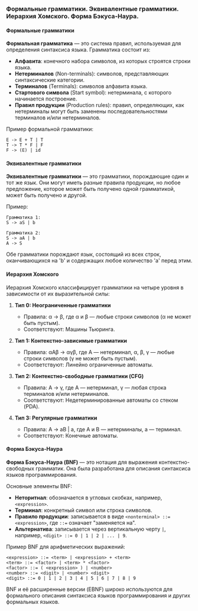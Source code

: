 ### Формальные грамматики. Эквивалентные грамматики. Иерархия Хомского. Форма Бэкуса-Наура.

#### Формальные грамматики

**Формальная грамматика** — это система правил, используемая для определения синтаксиса языка. Грамматика состоит из:

- **Алфавита**: конечного набора символов, из которых строятся строки языка.
- **Нетерминалов** (Non-terminals): символов, представляющих синтаксические категории.
- **Терминалов** (Terminals): символов алфавита языка.
- **Стартового символа** (Start symbol): нетерминала, с которого начинается построение.
- **Правил продукции** (Production rules): правил, определяющих, как нетерминалы могут быть заменены последовательностями терминалов и/или нетерминалов.

Пример формальной грамматики:
```
E -> E + T | T
T -> T * F | F
F -> (E) | id
```

#### Эквивалентные грамматики

**Эквивалентные грамматики** — это грамматики, порождающие один и тот же язык. Они могут иметь разные правила продукции, но любое предложение, которое может быть получено одной грамматикой, может быть получено и другой.

Пример:
```
Грамматика 1:
S -> aS | b

Грамматика 2:
S -> aA | b
A -> S
```
Обе грамматики порождают язык, состоящий из всех строк, оканчивающихся на 'b' и содержащих любое количество 'a' перед этим.

#### Иерархия Хомского

Иерархия Хомского классифицирует грамматики на четыре уровня в зависимости от их выразительной силы:

1. **Тип 0: Неограниченные грамматики**
   - Правила: α -> β, где α и β — любые строки символов (α не может быть пустым).
   - Соответствуют: Машины Тьюринга.

2. **Тип 1: Контекстно-зависимые грамматики**
   - Правила: αAβ -> αγβ, где A — нетерминал, α, β, γ — любые строки символов (γ не может быть пустым).
   - Соответствуют: Линейно ограниченные автоматы.

3. **Тип 2: Контекстно-свободные грамматики (CFG)**
   - Правила: A -> γ, где A — нетерминал, γ — любая строка терминалов и/или нетерминалов.
   - Соответствуют: Недетерминированные автоматы со стеком (PDA).

4. **Тип 3: Регулярные грамматики**
   - Правила: A -> aB | a, где A и B — нетерминалы, a — терминал.
   - Соответствуют: Конечные автоматы.

#### Форма Бэкуса-Наура

**Форма Бэкуса-Наура (BNF)** — это нотация для выражения контекстно-свободных грамматик. Она была разработана для описания синтаксиса языков программирования.

Основные элементы BNF:
- **Неторитнал**: обозначается в угловых скобках, например, `<expression>`.
- **Терминал**: конкретный символ или строка символов.
- **Правило продукции**: записывается в виде `<nonterminal> ::= <expression>`, где `::=` означает "заменяется на".
- **Альтернатива**: записывается через вертикальную черту `|`, например, `<digit> ::= 0 | 1 | 2 | ... | 9`.

Пример BNF для арифметических выражений:
```
<expression> ::= <term> | <expression> + <term>
<term> ::= <factor> | <term> * <factor>
<factor> ::= ( <expression> ) | <number>
<number> ::= <digit> | <number> <digit>
<digit> ::= 0 | 1 | 2 | 3 | 4 | 5 | 6 | 7 | 8 | 9
```

BNF и её расширенные версии (EBNF) широко используются для формального описания синтаксиса языков программирования и других формальных языков.
